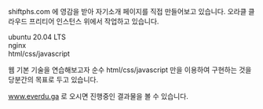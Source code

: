 shiftphs.com 에 영감을 받아 자기소개 페이지를 직접 만들어보고 있습니다.
오라클 클라우드 프리티어 인스턴스 위에서 작업하고 있습니다.

ubuntu 20.04 LTS   
nginx   
html/css/javascript   

웹 기본 기술을 연습해보고자 순수 html/css/javascript 만을 이용하여
구현하는 것을 당분간의 목표로 두고 있습니다.

www.everdu.ga 로 오시면 진행중인 결과물을 볼 수 있습니다.
